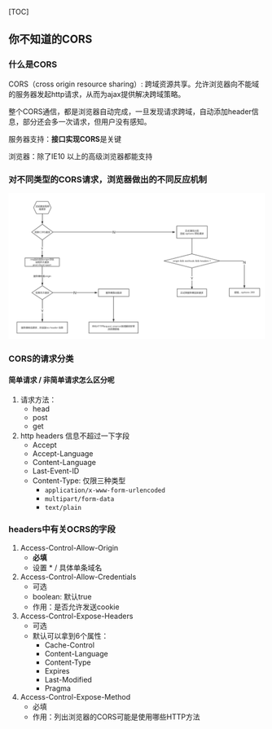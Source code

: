 [TOC]

## 你不知道的CORS

### 什么是CORS

CORS（cross origin resource sharing）: 跨域资源共享。允许浏览器向不能域的服务器发起http请求，从而为ajax提供解决跨域策略。

整个CORS通信，都是浏览器自动完成，一旦发现请求跨域，自动添加header信息，部分还会多一次请求，但用户没有感知。

服务器支持：**接口实现CORS**是关键

浏览器：除了IE10 以上的高级浏览器都能支持



### 对不同类型的CORS请求，浏览器做出的不同反应机制

![=处理流程分析](https://raw.githubusercontent.com/IssacSix/gitImags/master/20171128/cors.png)



### CORS的请求分类

#### 简单请求 / 非简单请求怎么区分呢

1. 请求方法：
   * head
   * post
   * get
2. http headers 信息不超过一下字段
   * Accept
   * Accept-Language
   * Content-Language
   * Last-Event-ID
   * Content-Type: 仅限三种类型 
     * `application/x-www-form-urlencoded`
     * `multipart/form-data`
     * `text/plain`



### headers中有关OCRS的字段

1. Access-Control-Allow-Origin
   * **必填**
   * 设置 * /  具体单条域名 
2. Access-Control-Allow-Credentials
   * 可选
   * boolean: 默认true
   * 作用：是否允许发送cookie
3. Access-Control-Expose-Headers
   * 可选
   * 默认可以拿到6个属性：
     * Cache-Control
     * Content-Language
     * Content-Type
     * Expires
     * Last-Modified
     * Pragma
4. Access-Control-Expose-Method
   * 必填
   * 作用：列出浏览器的CORS可能是使用哪些HTTP方法

